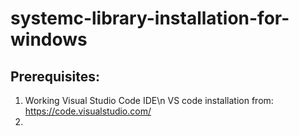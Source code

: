 # systemc-library-installation-for-windows

## Prerequisites:
1. Working Visual Studio Code IDE\n
   VS code installation from: https://code.visualstudio.com/
2.

